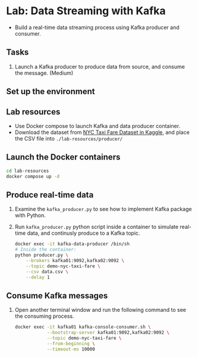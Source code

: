 # Lab: Data Streaming with Kafka

- Build a real-time data streaming process using Kafka producer and consumer.

## Tasks

1. Launch a Kafka producer to produce data from source, and consume the message. (Medium)

## Set up the environment

## Lab resources

- Use Docker compose to launch Kafka and data producer container.
- Download the dataset from [NYC Taxi Fare Dataset in Kaggle](https://www.kaggle.com/datasets/diishasiing/revenue-for-cab-drivers?resource=download), and place the CSV file into `./lab-resources/producer/`

## Launch the Docker containers

```bash
cd lab-resources
docker compose up -d
```

## Produce real-time data

1. Examine the `kafka_producer.py` to see how to implement Kafka package with Python.

2. Run `kafka_producer.py` python script inside a container to simulate real-time data, and continusly produce to a Kafka topic.

    ```bash
    docker exec -it kafka-data-producer /bin/sh
    # Inside the container:
    python producer.py \
        --brokers kafka01:9092,kafka02:9092 \
        --topic demo-nyc-taxi-fare \
        --csv data.csv \
        --delay 1
    ```

## Consume Kafka messages

1. Open another terminal window and run the following command to see the consuming process.

    ```bash
    docker exec -it kafka01 kafka-console-consumer.sh \
                --bootstrap-server kafka01:9092,kafka02:9092 \
                --topic demo-nyc-taxi-fare \
                --from-beginning \
                --timeout-ms 10000
    ```


